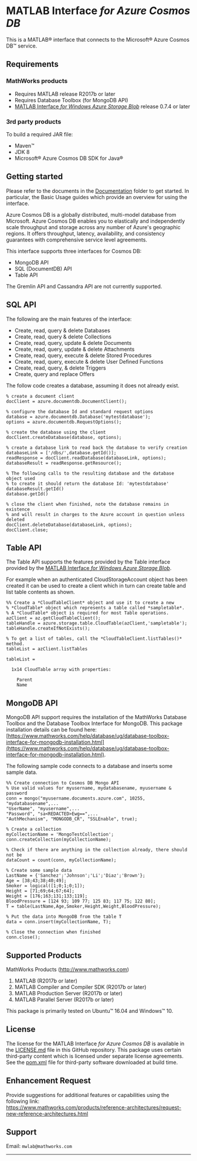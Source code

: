 #  MATLAB Interface *for Azure Cosmos DB*

This is a MATLAB® interface that connects to the Microsoft® Azure Cosmos DB™ service.

## Requirements
### MathWorks products
* Requires MATLAB release R2017b or later
* Requires Database Toolbox (for MongoDB API)
* [MATLAB Interface *for Windows Azure Storage Blob*](https://github.com/mathworks-ref-arch/matlab-azure-blob) release 0.7.4 or later

### 3rd party products
To build a required JAR file:
* Maven™
* JDK 8
* Microsoft® Azure Cosmos DB SDK for Java®

## Getting started

Please refer to the documents in the [Documentation](Documentation/README.md) folder to get started. In particular, the Basic Usage guides which provide an overview for using the interface.

Azure Cosmos DB is a globally distributed, multi-model database from Microsoft. Azure Cosmos DB enables you to elastically and independently scale throughput and storage across any number of Azure's geographic regions. It offers throughput, latency, availability, and consistency guarantees with comprehensive service level agreements.

This interface supports three interfaces for Cosmos DB:
  * MongoDB API
  * SQL (DocumentDB) API
  * Table API

The Gremlin API and Cassandra API are not currently supported.

## SQL API
The following are the main features of the interface:
* Create, read, query & delete Databases
* Create, read, query & delete Collections
* Create, read, query, update & delete Documents
* Create, read, query, update & delete Attachments
* Create, read, query, execute & delete Stored Procedures
* Create, read, query, execute & delete User Defined Functions
* Create, read, query, & delete Triggers
* Create, query and replace Offers

The follow code creates a database, assuming it does not already exist.
```
% create a document client
docClient = azure.documentdb.DocumentClient();

% configure the database Id and standard request options
database = azure.documentdb.Database('mytestdatabase');
options = azure.documentdb.RequestOptions();

% create the database using the client
docClient.createDatabase(database, options);

% create a database link to read back the database to verify creation
databaseLink = ['/dbs/',database.getId()];
readResponse = docClient.readDatabase(databaseLink, options);
databaseResult = readResponse.getResource();

% The following calls to the resulting database and the database object used
% to create it should return the database Id: 'mytestdatabase'
databaseResult.getId()
database.getId()

% close the client when finished, note the database remains in existence
% and will result in charges to the Azure account in question unless deleted
docClient.deleteDatabase(databaseLink, options);
docClient.close;
```

## Table API
The Table API supports the features provided by the Table interface provided by the [MATLAB Interface *for Windows Azure Storage Blob*](https://github.com/mathworks-ref-arch/matlab-azure-blob).

For example when an authenticated CloudStorageAccount object has been created it can be used to create a client which in turn can create table and list table contents as shown.

```
%% Create a *CloudTableClient* object and use it to create a new
% *CloudTable* object which represents a table called *sampletable*.
% A *CloudTable* object is required for most Table operations.
azClient = az.getCloudTableClient();
tableHandle = azure.storage.table.CloudTable(azClient,'sampletable');
tableHandle.createIfNotExists();

% To get a list of tables, call the *CloudTableClient.listTables()* method.
tableList = azClient.listTables

tableList =

  1x14 CloudTable array with properties:

    Parent
    Name
```

## MongoDB API
MongoDB API support requires the installation of the MathWorks Database Toolbox and the Database Toolbox Interface for MongoDB. This package installation details can be found here: [https://www.mathworks.com/help/database/ug/database-toolbox-interface-for-mongodb-installation.html](https://www.mathworks.com/help/database/ug/database-toolbox-interface-for-mongodb-installation.html).

The following sample code connects to a database and inserts some sample data.
```
%% Create connection to Cosmos DB Mongo API
% Use valid values for myusername, mydatabasename, myusername & password
conn = mongo("myusername.documents.azure.com", 10255, "mydatabasename",...
"UserName", "myusername",...
"Password", "sa<REDACTED>Ewg==",...
"AuthMechanism", "MONGODB_CR", "SSLEnable", true);

% Create a collection
myCollectionName = 'MongoTestCollection';
conn.createCollection(myCollectionName);

% Check if there are anything in the collection already, there should not be
dataCount = count(conn, myCollectionName);

% Create some sample data
LastName = {'Sanchez';'Johnson';'Li';'Diaz';'Brown'};
Age = [38;43;38;40;49];
Smoker = logical([1;0;1;0;1]);
Height = [71;69;64;67;64];
Weight = [176;163;131;133;119];
BloodPressure = [124 93; 109 77; 125 83; 117 75; 122 80];
T = table(LastName,Age,Smoker,Height,Weight,BloodPressure);

% Put the data into MongoDB from the table T
data = conn.insert(myCollectionName, T);

% Close the connection when finished
conn.close();
```

## Supported Products

MathWorks Products (http://www.mathworks.com)
1.  MATLAB (R2017b or later)
2.  MATLAB Compiler and Compiler SDK (R2017b or later)
3.  MATLAB Production Server (R2017b or later)
4.  MATLAB Parallel Server (R2017b or later)

This package is primarily tested on Ubuntu™ 16.04 and Windows™ 10.

## License
The license for the MATLAB Interface *for Azure Cosmos DB* is available in the [LICENSE.md](LICENSE.md) file in this GitHub repository. This package uses certain third-party content which is licensed under separate license agreements. See the [pom.xml](Software/Java/pom.xml) file for third-party software downloaded at build time.    

## Enhancement Request
Provide suggestions for additional features or capabilities using the following link:   
https://www.mathworks.com/products/reference-architectures/request-new-reference-architectures.html

## Support
Email: `mwlab@mathworks.com`

------------
[//]: #  (Copyright 2019-2020, The MathWorks, Inc.)
